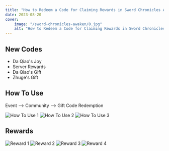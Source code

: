 ```yaml
---
title: "How to Redeem a Code for Claiming Rewards in Sword Chronicles Awaken"
date: 2023-08-20 
cover:
    image: "/sword-chronicles-awaken/0.jpg" 
    alt: "How to Redeem a Code for Claiming Rewards in Sword Chronicles Awaken"  
---
```


## New Codes
- Da Qiao's Joy
- Server Rewards
- Da Qiao's Gift
- Zhuge's Gift

## How To Use

Event --> Community --> Gift Code Redemption

![How To Use 1](/sword-chronicles-awaken/6.jpg)
![How To Use 2](/sword-chronicles-awaken/7.jpg)
![How To Use 3](/sword-chronicles-awaken/8.jpg)

## Rewards

![Reward 1](/sword-chronicles-awaken/2.jpg)
![Reward 2](/sword-chronicles-awaken/3.jpg)
![Reward 3](/sword-chronicles-awaken/4.jpg)
![Reward 4](/sword-chronicles-awaken/5.jpg)
